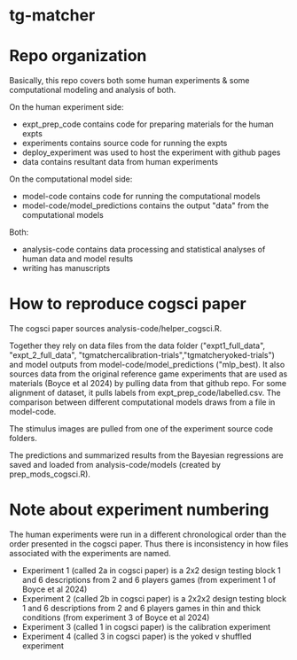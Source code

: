 # tg-matcher

# Repo organization
Basically, this repo covers both some human experiments & some computational modeling and analysis of both. 

On the human experiment side:
- expt_prep_code contains code for preparing materials for the human expts
- experiments contains source code for running the expts
- deploy_experiment was used to host the experiment with github pages 
- data contains resultant data from human experiments

On the computational model side:
- model-code contains code for running the computational models
- model-code/model_predictions contains the output "data" from the computational models

Both: 
- analysis-code contains data processing and statistical analyses of human data and model results
- writing has manuscripts

# How to reproduce cogsci paper
The cogsci paper sources analysis-code/helper_cogsci.R. 

Together they rely on data files from the data folder ("expt1_full_data", "expt_2_full_data", "tgmatchercalibration-trials","tgmatcheryoked-trials") and model outputs from model-code/model_predictions ("mlp_best). It also sources data from the original reference game experiments that are used as materials (Boyce et al 2024) by pulling data from that github repo. For some alignment of dataset, it pulls labels from expt_prep_code/labelled.csv. The comparison between different computational models draws from a file in model-code.

The stimulus images are pulled from one of the experiment source code folders.

The predictions and summarized results from the Bayesian regressions are saved and loaded from analysis-code/models (created by prep_mods_cogsci.R).


# Note about experiment numbering
The human experiments were run in a different chronological order than the order presented in the cogsci paper. Thus there is inconsistency in how files associated with the experiments are named. 

* Experiment 1 (called 2a in cogsci paper) is a 2x2 design testing block 1 and 6 descriptions from 2 and 6 players games (from experiment 1 of Boyce et al 2024)
* Experiment 2 (called 2b in cogsci paper) is a 2x2x2 design testing block 1 and 6 descriptions from 2 and 6 players games in thin and thick conditions (from experiment 3 of Boyce et al 2024)
* Experiment 3 (called 1 in cogsci paper) is the calibration experiment
* Experiment 4 (called 3 in cogsci paper) is the yoked v shuffled experiment 
